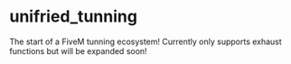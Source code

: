 # unifried_tunning
The start of a FiveM tunning ecosystem! Currently only supports exhaust functions but will be expanded soon! 
